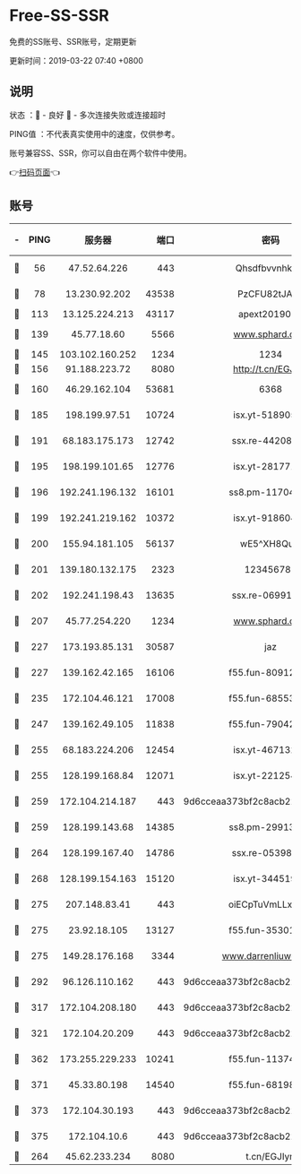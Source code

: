 # Free-SS-SSR

免费的SS账号、SSR账号，定期更新

更新时间：2019-03-22 07:40 +0800

## 说明

状态     ：🙂 - 良好 🙁 - 多次连接失败或连接超时

PING值   ：不代表真实使用中的速度，仅供参考。

账号兼容SS、SSR，你可以自由在两个软件中使用。

👉[扫码页面](https://liesauer.github.io/Free-SS-SSR/)👈

## 账号

|-|PING|服务器|端口|密码|加密方式|区域|
|:----:|:----:|:-----:|-----:|:----:|:----:|:----:|
|🙂|56|47.52.64.226|443|Qhsdfbvvnhkm1|aes-256-cfb|HK|
|🙂|78|13.230.92.202|43538|PzCFU82tJAdZ|aes-256-cfb|JP|
|🙂|113|13.125.224.213|43117|apext2019005|chacha20|KR|
|🙂|139|45.77.18.60|5566|www.sphard.com|aes-256-cfb|JP|
|🙂|145|103.102.160.252|1234|1234|rc4-md5|JP|
|🙂|156|91.188.223.72|8080|http://t.cn/EGJIyrl|rc4-md5|RU|
|🙂|160|46.29.162.104|53681|6368|aes-256-ctr|RU|
|🙂|185|198.199.97.51|10724|isx.yt-51890525|aes-256-cfb|US|
|🙂|191|68.183.175.173|12742|ssx.re-44208034|aes-256-cfb|US|
|🙂|195|198.199.101.65|12776|isx.yt-28177118|aes-256-cfb|US|
|🙂|196|192.241.196.132|16101|ss8.pm-11704063|aes-256-cfb|US|
|🙂|199|192.241.219.162|10372|isx.yt-91860459|aes-256-cfb|US|
|🙂|200|155.94.181.105|56137|wE5^XH8Quw|aes-256-cfb|US|
|🙂|201|139.180.132.175|2323|123456789|aes-256-cfb|SG|
|🙂|202|192.241.198.43|13635|ssx.re-06991700|aes-256-cfb|US|
|🙂|207|45.77.254.220|1234|www.sphard.com|aes-256-cfb|SG|
|🙂|227|173.193.85.131|30587|jaz|aes-256-cfb|US|
|🙂|227|139.162.42.165|16106|f55.fun-80912227|aes-256-cfb|SG|
|🙂|235|172.104.46.121|17008|f55.fun-68553317|aes-256-cfb|SG|
|🙂|247|139.162.49.105|11838|f55.fun-79042752|aes-256-cfb|SG|
|🙂|255|68.183.224.206|12454|isx.yt-46713217|aes-256-cfb|SG|
|🙂|255|128.199.168.84|12071|isx.yt-22125425|aes-256-cfb|SG|
|🙂|259|172.104.214.187|443|9d6cceaa373bf2c8acb22e60b6a58be6|aes-256-cfb|US|
|🙂|259|128.199.143.68|14385|ss8.pm-29913305|aes-256-cfb|SG|
|🙂|264|128.199.167.40|14786|ssx.re-05398276|aes-256-cfb|SG|
|🙂|268|128.199.154.163|15120|isx.yt-34451982|aes-256-cfb|SG|
|🙂|275|207.148.83.41|443|oiECpTuVmLLxk4Ts|aes-256-cfb|AU|
|🙂|275|23.92.18.105|13127|f55.fun-35301469|aes-256-cfb|US|
|🙂|275|149.28.176.168|3344|www.darrenliuwei.com|aes-256-cfb|AU|
|🙂|292|96.126.110.162|443|9d6cceaa373bf2c8acb22e60b6a58be6|aes-256-cfb|US|
|🙂|317|172.104.208.180|443|9d6cceaa373bf2c8acb22e60b6a58be6|aes-256-cfb|US|
|🙂|321|172.104.20.209|443|9d6cceaa373bf2c8acb22e60b6a58be6|aes-256-cfb|US|
|🙂|362|173.255.229.233|10241|f55.fun-11374473|aes-256-cfb|US|
|🙂|371|45.33.80.198|14540|f55.fun-68198549|aes-256-cfb|US|
|🙂|373|172.104.30.193|443|9d6cceaa373bf2c8acb22e60b6a58be6|aes-256-cfb|US|
|🙂|375|172.104.10.6|443|9d6cceaa373bf2c8acb22e60b6a58be6|aes-256-cfb|US|
|🙂|264|45.62.233.234|8080|t.cn/EGJIyrl|rc4-md5|CA|
